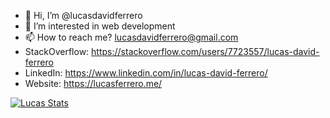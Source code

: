 - 👋 Hi, I’m @lucasdavidferrero
- 👀 I’m interested in web development
- 📫 How to reach me? lucasdavidferrero@gmail.com
- StackOverflow: https://stackoverflow.com/users/7723557/lucas-david-ferrero
- LinkedIn: https://www.linkedin.com/in/lucas-david-ferrero/
- Website: https://lucasferrero.me/

[![Lucas Stats](https://github-readme-stats.vercel.app/api?username=lucasdavidferrero?count_private=true?include_all_commits=true)](https://github.com/lucasdavidferrero/github-readme-stats)

